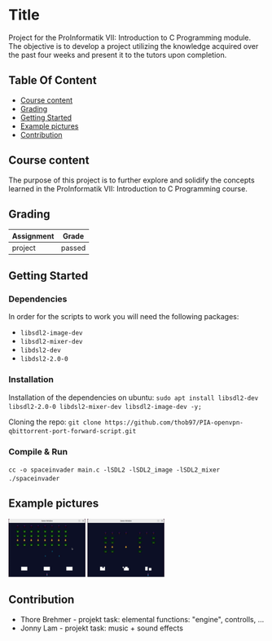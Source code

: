# Title

Project for the ProInformatik VII: Introduction to C Programming module. The objective is to develop a project utilizing the knowledge acquired over the past four weeks and present it to the tutors upon completion.

## Table Of Content

- [Course content](#course-content)
- [Grading](#grading)
- [Getting Started](#getting-started)
- [Example pictures](#example-pictures)
- [Contribution](#contribution)


## Course content

The purpose of this project is to further explore and solidify the concepts learned in the ProInformatik VII: Introduction to C Programming course.


## Grading

| Assignment  | Grade |
| ------------- | ------------- |
| project  | passed  |

## Getting Started 
### Dependencies

In order for the scripts to work you will need the following packages:
 * `libsdl2-image-dev`
 * `libsdl2-mixer-dev`
 * `libdsl2-dev`
 * `libdsl2-2.0-0`

 ### Installation

Installation of the dependencies on ubuntu:
`sudo apt install libsdl2-dev libsdl2-2.0-0 libdsl2-mixer-dev libsdl2-image-dev -y;`

Cloning the repo:
`git clone https://github.com/thob97/PIA-openvpn-qbittorrent-port-forward-script.git`

 ### Compile & Run
`cc -o spaceinvader main.c -lSDL2 -lSDL2_image -lSDL2_mixer`
`./spaceinvader`

## Example pictures
<p float="left">
    <img src="./example_pictures/pic1.png"  width="30%" height="30%">
    <img src="./example_pictures/pic2.png"  width="30%" height="30%">
</p>


## Contribution

* Thore Brehmer - projekt task: elemental functions: "engine", controlls, ...
* Jonny Lam - projekt task: music + sound effects